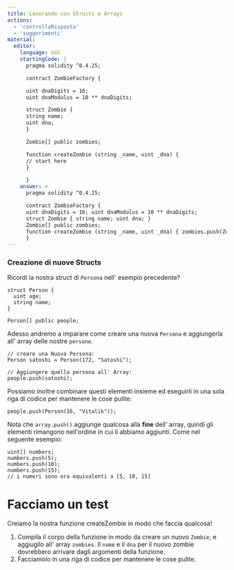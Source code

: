 ```yaml
---
title: Lavorando con Structs e Arrays
actions:
  - 'controllaRisposta'
  - 'suggerimenti'
material:
  editor:
    language: sol
    startingCode: |
      pragma solidity ^0.4.25;

      contract ZombieFactory {

      uint dnaDigits = 16;
      uint dnaModulus = 10 ** dnaDigits;

      struct Zombie {
      string name;
      uint dna;
      }

      Zombie[] public zombies;

      function createZombie (string _name, uint _dna) {
      // start here
      }

      }
    answer: >
      pragma solidity ^0.4.25;

      contract ZombieFactory {
      uint dnaDigits = 16; uint dnaModulus = 10 ** dnaDigits;
      struct Zombie { string name; uint dna; }
      Zombie[] public zombies;
      function createZombie (string _name, uint _dna) { zombies.push(Zombie(_name, _dna)); }
      }
---
```


### Creazione di nuove Structs

Ricordi la nostra struct di `Persona` nell' esempio precedente?

    struct Person {
      uint age;
      string name;
    }
    
    Person[] public people;
    

Adesso andremo a imparare come creare una nuova `Persona` e aggiungerla all' array delle nostre `persone`.

    // creare una Nuova Persona:
    Person satoshi = Person(172, "Satoshi");
    
    // Aggiungere quella persona all' Array:
    people.push(satoshi);
    

Possiamo inoltre combinare questi elementi insieme ed eseguirli in una sola riga di codice per mantenere le cose pulite:

    people.push(Person(16, "Vitalik"));
    

Nota che `array.push()` aggiunge qualcosa alla **fine** dell' array, quindi gli elementi rimangono nell'ordine in cui li abbiamo aggiunti. Come nel seguente esempio:

    uint[] numbers;
    numbers.push(5);
    numbers.push(10);
    numbers.push(15);
    // i numeri sono ora equivalenti a [5, 10, 15]
    

# Facciamo un test

Creiamo la nostra funzione createZombie in modo che faccia qualcosa!

1. Compila il corpo della funzione in modo da creare un nuovo `Zombie`, e aggiugilo all' array `zombies`. Il `nome` e il `dna` per il nuovo zombie dovrebbero arrivare dagli argomenti della funzione.
2. Facciamolo in una riga di codice per mantenere le cose pulite.